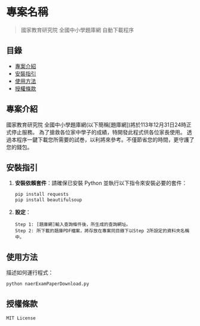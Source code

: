 # 專案名稱

> 國家教育研究院 全國中小學題庫網 自動下載程序

## 目錄
- [專案介紹](#專案介紹)
- [安裝指引](#安裝指引)
- [使用方法](#使用方法)
- [授權條款](#授權條款)

## 專案介紹

國家教育研究院 全國中小學題庫網(以下簡稱[題庫網])將於113年12月31日24時正式停止服務。
為了搶救各位家中學子的成績，特開發此程式供各位家長使用。
透過本程序一鍵下載您所需要的試巻，以利將來參考。不僅節省您的時間，更守護了您的錢包。

## 安裝指引

1. **安裝依賴套件**：請確保已安裝 Python 並執行以下指令來安裝必要的套件：
    ```bash
    pip install requests
    pip install beautifulsoup
    ```

2. **設定**：
    ```請依據實際需求，修改程式代碼中的Step 1以及Step 2的參數。
    Step 1: [題庫網]輸入查詢條件後，所生成的查詢網址。
    Step 2: 所下載的題庫PDF檔案，將存放在專案同目錄下以Step 2所設定的資料夾名稱中。
    ```

## 使用方法

描述如何運行程式：

```bash
python naerExamPaperDownload.py
```

## 授權條款

```
MIT License
```
